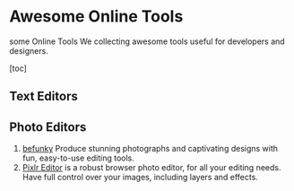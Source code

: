 Awesome Online Tools
==================

some Online Tools
We collecting awesome tools useful for developers and designers.

[toc]

## Text Editors

## Photo Editors
1. [befunky](https://www.befunky.com) Produce stunning photographs and captivating designs with fun, easy-to-use editing tools.
2. [Pixlr Editor](https://pixlr.com/editor/)  is a robust browser photo editor, for all your editing needs. Have full control over your images, including layers and effects.
